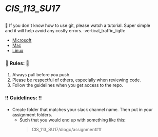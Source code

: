 # *CIS_113_SU17* <h2>
:beginner: If you don't know how to use git, please watch a tutorial. Super simple and it will help avoid any costly errors. :vertical_traffic_ligth:
* [Microsoft](https://www.youtube.com/watch?v=Y9XZQO1n_7c)
* [Mac](https://www.youtube.com/watch?v=LK0vMt_lEbQ)
* [Linux](https://www.youtube.com/watch?v=SwK2dPFXhpU)

### :rotating_light: **Rules:** :police_car: <h4>
1. Always pull before you push.
1. Please be respectful of others, especially when reviewing code.
1. Follow the guidelines when you get access to the repo.

### :bangbang: **Guidelines:** :bangbang: <h4>
* Create folder that matches your slack channel name. Then put in your assignment folders.
	* Such that you would end up with something like this:
		>CIS\_113\_SU17/diogo/assignment##

